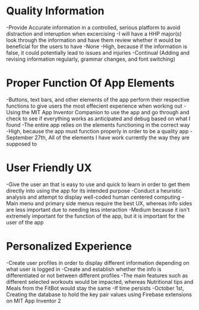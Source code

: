 # Quality Information
   -Provide Accurate information in a controlled, serious platform to avoid distraction and interuption when excercising
   -I will have a HHP major(s) look through the information and have them review whether it would be beneficial for the users to have
   -None
   -High, because if the information is false, it could potentially lead to issues and injuries
   -Continual (Adding and revising information regularly, grammar changes, and font switching)
# Proper Function Of App Elements
   -Buttons, text bars, and other elements of the app perform their respective functions to give users the most effecient experience when working out
   -Using the MIT App Inventor Companion to use the app and go through and check to see if everything works as anticipated and debug based on what I found
   -The entire app relies on the elements functioning in the correct way
   -High, because the app must function properly in order to be a quality app
   -September 27th, All of the elements I have work currently the way they are supposed to
  # User Friendly UX
   -Give the user an that is easy to use and quick to learn in order to get them directly into using the app for its     intended purpose
   -Conduct a heuristic analysis and attempt to display well-coded human centered computing
   -Main menu and primary side menus require the best UX, whereas info sides are less important due to needing less interaction
   -Medium because it isn't extremely important for the function of the app, but it is important for the user of the app
 # Personalized Experience
   -Create user profiles in order to display different information depending on what user is logged in
   -Create and establish whether the info is differentiated or not between different profiles
   -The main features such as different selected workouts would be impacted, whereas Nutritional tips and Meals from the FitBot would stay the same 
   -If time persists
   -October 1st, Creating the database to hold the key pair values using Firebase extensions on MIT App Inventor 2
